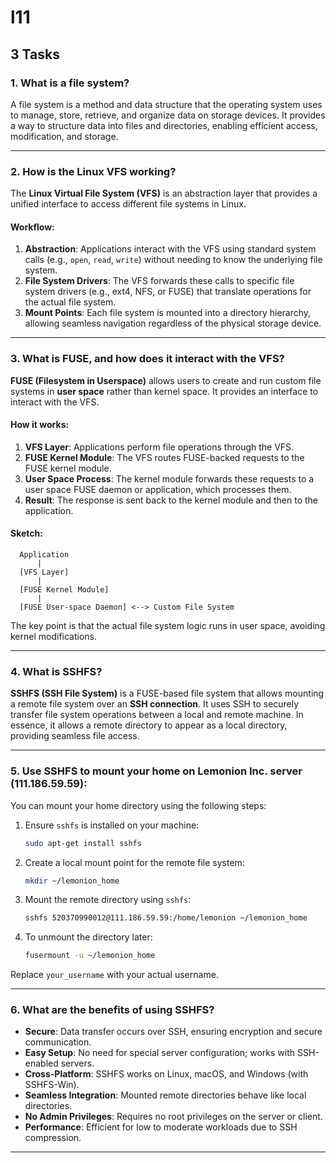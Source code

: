 # l11

## 3 Tasks
### 1. **What is a file system?**  
A file system is a method and data structure that the operating system uses to manage, store, retrieve, and organize data on storage devices. It provides a way to structure data into files and directories, enabling efficient access, modification, and storage.

---

### 2. **How is the Linux VFS working?**  
The **Linux Virtual File System (VFS)** is an abstraction layer that provides a unified interface to access different file systems in Linux.  

#### Workflow:
1. **Abstraction**: Applications interact with the VFS using standard system calls (e.g., `open`, `read`, `write`) without needing to know the underlying file system.
2. **File System Drivers**: The VFS forwards these calls to specific file system drivers (e.g., ext4, NFS, or FUSE) that translate operations for the actual file system.
3. **Mount Points**: Each file system is mounted into a directory hierarchy, allowing seamless navigation regardless of the physical storage device.

---

### 3. **What is FUSE, and how does it interact with the VFS?**  
**FUSE (Filesystem in Userspace)** allows users to create and run custom file systems in **user space** rather than kernel space. It provides an interface to interact with the VFS.

#### How it works:
1. **VFS Layer**: Applications perform file operations through the VFS.
2. **FUSE Kernel Module**: The VFS routes FUSE-backed requests to the FUSE kernel module.
3. **User Space Process**: The kernel module forwards these requests to a user space FUSE daemon or application, which processes them.
4. **Result**: The response is sent back to the kernel module and then to the application.

#### Sketch:
```
  Application
      |
  [VFS Layer]
      |
  [FUSE Kernel Module]
      |
  [FUSE User-space Daemon] <--> Custom File System
```
The key point is that the actual file system logic runs in user space, avoiding kernel modifications.

---

### 4. **What is SSHFS?**  
**SSHFS (SSH File System)** is a FUSE-based file system that allows mounting a remote file system over an **SSH connection**. It uses SSH to securely transfer file system operations between a local and remote machine.
In essence, it allows a remote directory to appear as a local directory, providing seamless file access.

---

### 5. **Use SSHFS to mount your home on Lemonion Inc. server (111.186.59.59):**  
You can mount your home directory using the following steps:

1. Ensure `sshfs` is installed on your machine:
   ```bash
   sudo apt-get install sshfs
   ```

2. Create a local mount point for the remote file system:
   ```bash
   mkdir ~/lemonion_home
   ```

3. Mount the remote directory using `sshfs`:
   ```bash
   sshfs 520370990012@111.186.59.59:/home/lemonion ~/lemonion_home
   ```

4. To unmount the directory later:
   ```bash
   fusermount -u ~/lemonion_home
   ```

Replace `your_username` with your actual username.

---

### 6. **What are the benefits of using SSHFS?**  
- **Secure**: Data transfer occurs over SSH, ensuring encryption and secure communication.  
- **Easy Setup**: No need for special server configuration; works with SSH-enabled servers.  
- **Cross-Platform**: SSHFS works on Linux, macOS, and Windows (with SSHFS-Win).  
- **Seamless Integration**: Mounted remote directories behave like local directories.  
- **No Admin Privileges**: Requires no root privileges on the server or client.  
- **Performance**: Efficient for low to moderate workloads due to SSH compression.  

---